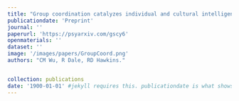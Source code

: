 ```yaml
---
title: "Group coordination catalyzes individual and cultural intelligence."
publicationdate: 'Preprint'
journal: ''
paperurl: 'https://psyarxiv.com/gscy6'
openmaterials: ''
dataset: ''
image: '/images/papers/GroupCoord.png'
authors: "CM Wu, R Dale, RD Hawkins."


collection: publications
date: '1900-01-01' #jekyll requires this. publicationdate is what shows up
---
```

